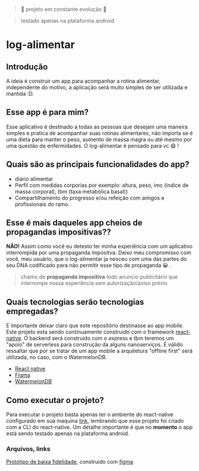 > :construction: projeto em constante evolução :construction:

> testado apenas na plataforma android

# log-alimentar

## Introdução

A ideia é construir um app para acompanhar a rotina alimentar, independente do motivo, a aplicação será muito simples de ser utilizada e mantida :D.

## Esse app é para mim?

Esse aplicativo é destinado a todas as pessoas que desejam uma maneira simples e pratica de acompanhar suas rotinas alimentares, não importa se é uma dieta para manter o peso, aumento de massa magra ou até mesmo por uma questão de enfermidades. O log-alimentar é pensado para vc :smile: !

## Quais são as principais funcionalidades do app?

- diário alimentar
- Perfil com medidas corporias por exemplo: altura, peso, imc (índice de massa corporal), tbm (taxa metabólica basal))
- Compartilhamento do progresso e/ou refeição com amigos e profissionais do ramo.

## Esse é mais daqueles app cheios de propagandas impositivas??

**NÂO!** Assim como você eu detesto ter minha experiência com um aplicativo interrompida por uma propaganda impositva. Deixo meu compromisso com você, meu usuário, que o log-alimentar ja nesceu com uma das partes do seu DNA codificado para não permitir esse tipo de propaganda :grinning: .

> chamo de **propaganda impositiva** todo anuncio publicitário que interrompe nossa experiência sem autorização/aviso prévio

## Quais tecnologias serão tecnologias empregadas?

E importante deixar claro que este repositório destinasse ao app mobile. Este projeto esta sendo continuamente construido com o framework [react-native](https://reactnative.dev/). O backend será construido com o express e tbm teremos um "apoio" de serverless para construção da alguns nanoserviços. É válido ressaltar que por se tratar de um app mobile a arquitetura "offline first" será utilizada, no caso, com o WatermelonDB.

- [React native](https://reactnative.dev/)
- [Figma](https://www.figma.com/file/A6iuXOr5drlR5ZqRuPXSxP/log_alimentar)
- [WatermelonDB](https://github.com/Nozbe/WatermelonDB)

## Como executar o projeto?

Para executar o projeto basta apenas ter o ambiente do react-native configurado em sua maquina [link](https://reactnative.dev/docs/environment-setup), lembrando que esse projeto foi criado com a CLI do react-native.
Um detalhe importante é que no **momento** o app está sendo testado apenas na plataforma android.

### Arquivos, links

[Protótipo de baixa fidelidade](https://www.figma.com/file/A6iuXOr5drlR5ZqRuPXSxP/log_alimentar), construido com [figma](https://www.figma.com/)
